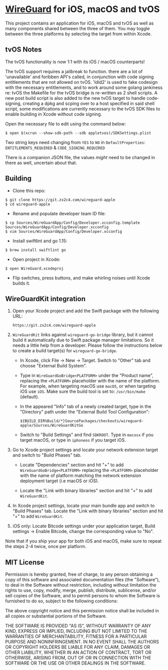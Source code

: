 # [WireGuard](https://www.wireguard.com/) for iOS, macOS and tvOS
This project contains an application for iOS, macOS and tvOS as well as many components shared between the three of them. You may toggle between the three platforms by selecting the target from within Xcode.

## tvOS Notes

The tvOS functionality is now 1:1 with its iOS / macOS counterparts!

The tvOS support requires a jailbreak to function. there are a lot of 'unavailable' and foribben API's called, in conjunction with code signing entitlements that are not allowed on tvOS. 'ldid2' is used to fake codesign with the necessary entitlements, and to work around some golang jankiness re: tvOS the Makefile for the tvOS bridge is re-written as 2 shell scripts. A new post build script is also added to the new tvOS target to handle code-signing, creating a dpkg and scping over to a host specified in said shell script, some modifications are currently necessary to the tvOS SDK files to enable building in Xcode without code signing.

Open the necessary file to edit using the command below:

```
$ open $(xcrun --show-sdk-path --sdk appletvos)/SDKSettings.plist
```

Two string keys need changing from `YES` to `NO` in  `DefaultProperties`: `ENTITLEMENTS_REQUIRED` & `CODE_SIGNING_REQUIRED`

There is a companion JSON file, the values *might* need to be changed in there as well, uncertain about that.

## Building

- Clone this repo:

```
$ git clone https://git.zx2c4.com/wireguard-apple
$ cd wireguard-apple
```

- Rename and populate developer team ID file:

```
$ cp Sources/WireGuardApp/Config/Developer.xcconfig.template Sources/WireGuardApp/Config/Developer.xcconfig
$ vim Sources/WireGuardApp/Config/Developer.xcconfig
```

- Install swiftlint and go 1.15:

```
$ brew install swiftlint go
```

- Open project in Xcode:

```
$ open WireGuard.xcodeproj
```

- Flip switches, press buttons, and make whirling noises until Xcode builds it.

## WireGuardKit integration

1. Open your Xcode project and add the Swift package with the following URL:
   
   ```
   https://git.zx2c4.com/wireguard-apple
   ```
   
2. `WireGuardKit` links against `wireguard-go-bridge` library, but it cannot build it automatically
   due to Swift package manager limitations. So it needs a little help from a developer. 
   Please follow the instructions below to create a build target(s) for `wireguard-go-bridge`.
   
   - In Xcode, click File -> New -> Target. Switch to "Other" tab and choose "External Build 
     System".
   - Type in `WireGuardGoBridge<PLATFORM>` under the "Product name", replacing the `<PLATFORM>` 
     placeholder with the name of the platform. For example, when targeting macOS use `macOS`, or 
     when targeting iOS use `iOS`.
     Make sure the build tool is set to: `/usr/bin/make` (default).
   - In the appeared "Info" tab of a newly created target, type in the "Directory" path under 
     the "External Build Tool Configuration":
     
     ```
     ${BUILD_DIR%Build/*}SourcePackages/checkouts/wireguard-apple/Sources/WireGuardKitGo
     ```
     
   - Switch to "Build Settings" and find `SDKROOT`.
     Type in `macosx` if you target macOS, or type in `iphoneos` if you target iOS.
   
3. Go to Xcode project settings and locate your network extension target and switch to 
   "Build Phases" tab.
   
   - Locate "Dependencies" section and hit "+" to add `WireGuardGoBridge<PLATFORM>` replacing 
     the `<PLATFORM>` placeholder with the name of platform matching the network extension 
     deployment target (i.e macOS or iOS).
     
   - Locate the "Link with binary libraries" section and hit "+" to add `WireGuardKit`.
   
4. In Xcode project settings, locate your main bundle app and switch to "Build Phases" tab. 
   Locate the "Link with binary libraries" section and hit "+" to add `WireGuardKit`.
   
5. iOS only: Locate Bitcode settings under your application target, Build settings -> Enable Bitcode, 
   change the corresponding value to "No".
   
Note that if you ship your app for both iOS and macOS, make sure to repeat the steps 2-4 twice, 
once per platform.

## MIT License

Permission is hereby granted, free of charge, to any person obtaining a copy of
this software and associated documentation files (the "Software"), to deal in
the Software without restriction, including without limitation the rights to
use, copy, modify, merge, publish, distribute, sublicense, and/or sell copies
of the Software, and to permit persons to whom the Software is furnished to do
so, subject to the following conditions:

The above copyright notice and this permission notice shall be included in all
copies or substantial portions of the Software.

THE SOFTWARE IS PROVIDED "AS IS", WITHOUT WARRANTY OF ANY KIND, EXPRESS OR
IMPLIED, INCLUDING BUT NOT LIMITED TO THE WARRANTIES OF MERCHANTABILITY,
FITNESS FOR A PARTICULAR PURPOSE AND NONINFRINGEMENT. IN NO EVENT SHALL THE
AUTHORS OR COPYRIGHT HOLDERS BE LIABLE FOR ANY CLAIM, DAMAGES OR OTHER
LIABILITY, WHETHER IN AN ACTION OF CONTRACT, TORT OR OTHERWISE, ARISING FROM,
OUT OF OR IN CONNECTION WITH THE SOFTWARE OR THE USE OR OTHER DEALINGS IN THE
SOFTWARE.
